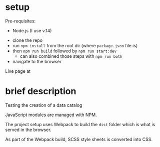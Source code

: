 # setup

Pre-requisites:
- Node.js (I use v.14)

* clone the repo
* run `npm install` from the root dir (where `package.json` file is)
* then `npm run build` followed by `npm run start:dev`
  * can also combined those steps with `npm run both`
* navigate to the browser

Live page at 

# brief description

Testing the creation of a data catalog 

JavaScript modules are managed with NPM. 

The project setup uses Webpack to build the `dist` folder which is what is served in the browser. 

As part of the Webpack build, SCSS style sheets is converted into CSS.
